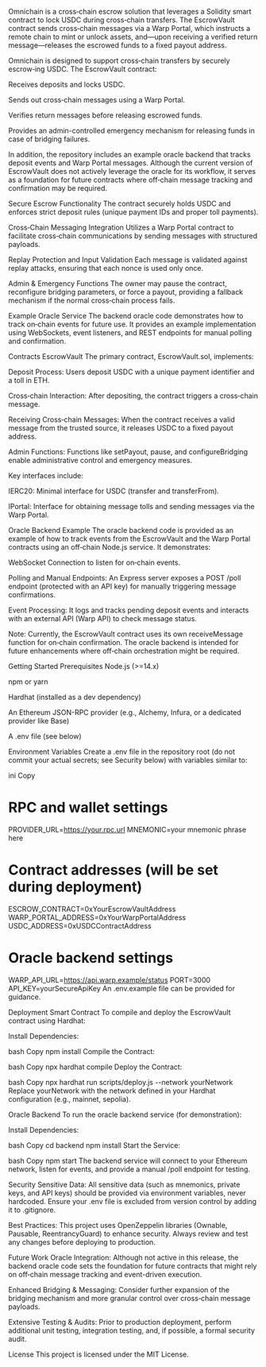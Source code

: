 Omnichain is a cross‑chain escrow solution that leverages a Solidity smart contract to lock USDC during cross‑chain transfers. The EscrowVault contract sends cross‑chain messages via a Warp Portal, which instructs a remote chain to mint or unlock assets, and—upon receiving a verified return message—releases the escrowed funds to a fixed payout address.

Omnichain is designed to support cross‑chain transfers by securely escrow‑ing USDC. The EscrowVault contract:

Receives deposits and locks USDC.

Sends out cross‑chain messages using a Warp Portal.

Verifies return messages before releasing escrowed funds.

Provides an admin-controlled emergency mechanism for releasing funds in case of bridging failures.

In addition, the repository includes an example oracle backend that tracks deposit events and Warp Portal messages. Although the current version of EscrowVault does not actively leverage the oracle for its workflow, it serves as a foundation for future contracts where off‑chain message tracking and confirmation may be required.

Secure Escrow Functionality
The contract securely holds USDC and enforces strict deposit rules (unique payment IDs and proper toll payments).

Cross‑Chain Messaging Integration
Utilizes a Warp Portal contract to facilitate cross‑chain communications by sending messages with structured payloads.

Replay Protection and Input Validation
Each message is validated against replay attacks, ensuring that each nonce is used only once.

Admin & Emergency Functions
The owner may pause the contract, reconfigure bridging parameters, or force a payout, providing a fallback mechanism if the normal cross‑chain process fails.

Example Oracle Service
The backend oracle code demonstrates how to track on‑chain events for future use. It provides an example implementation using WebSockets, event listeners, and REST endpoints for manual polling and confirmation.

Contracts
EscrowVault
The primary contract, EscrowVault.sol, implements:

Deposit Process: Users deposit USDC with a unique payment identifier and a toll in ETH.

Cross‑chain Interaction: After depositing, the contract triggers a cross‑chain message.

Receiving Cross‑chain Messages: When the contract receives a valid message from the trusted source, it releases USDC to a fixed payout address.

Admin Functions: Functions like setPayout, pause, and configureBridging enable administrative control and emergency measures.

Key interfaces include:

IERC20: Minimal interface for USDC (transfer and transferFrom).

IPortal: Interface for obtaining message tolls and sending messages via the Warp Portal.

Oracle Backend Example
The oracle backend code is provided as an example of how to track events from the EscrowVault and the Warp Portal contracts using an off‑chain Node.js service. It demonstrates:

WebSocket Connection to listen for on‑chain events.

Polling and Manual Endpoints: An Express server exposes a POST /poll endpoint (protected with an API key) for manually triggering message confirmations.

Event Processing: It logs and tracks pending deposit events and interacts with an external API (Warp API) to check message status.

Note: Currently, the EscrowVault contract uses its own receiveMessage function for on‑chain confirmation. The oracle backend is intended for future enhancements where off‑chain orchestration might be required.

Getting Started
Prerequisites
Node.js (>=14.x)

npm or yarn

Hardhat (installed as a dev dependency)

An Ethereum JSON-RPC provider (e.g., Alchemy, Infura, or a dedicated provider like Base)

A .env file (see below)

Environment Variables
Create a .env file in the repository root (do not commit your actual secrets; see Security below) with variables similar to:

ini
Copy
# RPC and wallet settings
PROVIDER_URL=https://your.rpc.url
MNEMONIC=your mnemonic phrase here

# Contract addresses (will be set during deployment)
ESCROW_CONTRACT=0xYourEscrowVaultAddress
WARP_PORTAL_ADDRESS=0xYourWarpPortalAddress
USDC_ADDRESS=0xUSDCContractAddress

# Oracle backend settings
WARP_API_URL=https://api.warp.example/status
PORT=3000
API_KEY=yourSecureApiKey
An .env.example file can be provided for guidance.

Deployment
Smart Contract
To compile and deploy the EscrowVault contract using Hardhat:

Install Dependencies:

bash
Copy
npm install
Compile the Contract:

bash
Copy
npx hardhat compile
Deploy the Contract:

bash
Copy
npx hardhat run scripts/deploy.js --network yourNetwork
Replace yourNetwork with the network defined in your Hardhat configuration (e.g., mainnet, sepolia).

Oracle Backend
To run the oracle backend service (for demonstration):

Install Dependencies:

bash
Copy
cd backend
npm install
Start the Service:

bash
Copy
npm start
The backend service will connect to your Ethereum network, listen for events, and provide a manual /poll endpoint for testing.

Security
Sensitive Data:
All sensitive data (such as mnemonics, private keys, and API keys) should be provided via environment variables, never hardcoded. Ensure your .env file is excluded from version control by adding it to .gitignore.

Best Practices:
This project uses OpenZeppelin libraries (Ownable, Pausable, ReentrancyGuard) to enhance security. Always review and test any changes before deploying to production.

Future Work
Oracle Integration:
Although not active in this release, the backend oracle code sets the foundation for future contracts that might rely on off‑chain message tracking and event-driven execution.

Enhanced Bridging & Messaging:
Consider further expansion of the bridging mechanism and more granular control over cross‑chain message payloads.

Extensive Testing & Audits:
Prior to production deployment, perform additional unit testing, integration testing, and, if possible, a formal security audit.

License
This project is licensed under the MIT License.